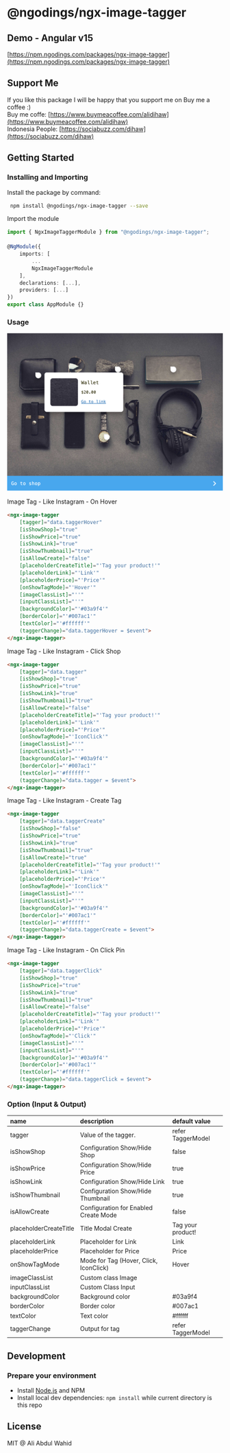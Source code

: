 # @ngodings/ngx-image-tagger

## Demo - Angular v15

[https://npm.ngodings.com/packages/ngx-image-tagger](https://npm.ngodings.com/packages/ngx-image-tagger)

## Support Me

If you like this package I will be happy that you support me on Buy me a coffee :) <br />
Buy me coffe: [https://www.buymeacoffee.com/alidihaw](https://www.buymeacoffee.com/alidihaw) <br />
Indonesia People: [https://sociabuzz.com/dihaw](https://sociabuzz.com/dihaw)

## Getting Started

### Installing and Importing

Install the package by command:

```sh
 npm install @ngodings/ngx-image-tagger --save
```

Import the module

```ts
import { NgxImageTaggerModule } from "@ngodings/ngx-image-tagger";

@NgModule({
    imports: [
        ...
        NgxImageTaggerModule
    ],
    declarations: [...],
    providers: [...]
})
export class AppModule {}
```

### Usage 

<p align="center">
  <img width="600" src="https://raw.githubusercontent.com/alidihaw/ngodings/master/packages/ngx-image-tagger/public/sample-image-tagger.png">
</p>

Image Tag - Like Instagram - On Hover

```html
<ngx-image-tagger 
    [tagger]="data.taggerHover" 
    [isShowShop]="true" 
    [isShowPrice]="true" 
    [isShowLink]="true" 
    [isShowThumbnail]="true" 
    [isAllowCreate]="false" 
    [placeholderCreateTitle]="'Tag your product!'"
    [placeholderLink]="'Link'"
    [placeholderPrice]="'Price'"
    [onShowTagMode]="'Hover'"
    [imageClassList]="''"
    [inputClassList]="''"
    [backgroundColor]="'#03a9f4'"
    [borderColor]="'#007ac1'"
    [textColor]="'#ffffff'"
    (taggerChange)="data.taggerHover = $event">
</ngx-image-tagger>
```

Image Tag - Like Instagram - Click Shop

```html
<ngx-image-tagger 
    [tagger]="data.tagger" 
    [isShowShop]="true" 
    [isShowPrice]="true" 
    [isShowLink]="true" 
    [isShowThumbnail]="true" 
    [isAllowCreate]="false" 
    [placeholderCreateTitle]="'Tag your product!'"
    [placeholderLink]="'Link'"
    [placeholderPrice]="'Price'"
    [onShowTagMode]="'IconClick'"
    [imageClassList]="''"
    [inputClassList]="''"
    [backgroundColor]="'#03a9f4'"
    [borderColor]="'#007ac1'"
    [textColor]="'#ffffff'"
    (taggerChange)="data.tagger = $event">
</ngx-image-tagger>
```

Image Tag - Like Instagram - Create Tag

```html
<ngx-image-tagger 
    [tagger]="data.taggerCreate" 
    [isShowShop]="false" 
    [isShowPrice]="true" 
    [isShowLink]="true" 
    [isShowThumbnail]="true" 
    [isAllowCreate]="true" 
    [placeholderCreateTitle]="'Tag your product!'"
    [placeholderLink]="'Link'"
    [placeholderPrice]="'Price'"
    [onShowTagMode]="'IconClick'"
    [imageClassList]="''"
    [inputClassList]="''"
    [backgroundColor]="'#03a9f4'"
    [borderColor]="'#007ac1'"
    [textColor]="'#ffffff'"
    (taggerChange)="data.taggerCreate = $event">
</ngx-image-tagger>
```

Image Tag - Like Instagram - On Click Pin

```html
<ngx-image-tagger 
    [tagger]="data.taggerClick" 
    [isShowShop]="true" 
    [isShowPrice]="true" 
    [isShowLink]="true" 
    [isShowThumbnail]="true" 
    [isAllowCreate]="false" 
    [placeholderCreateTitle]="'Tag your product!'"
    [placeholderLink]="'Link'"
    [placeholderPrice]="'Price'"
    [onShowTagMode]="'Click'"
    [imageClassList]="''"
    [inputClassList]="''"
    [backgroundColor]="'#03a9f4'"
    [borderColor]="'#007ac1'"
    [textColor]="'#ffffff'"
    (taggerChange)="data.taggerClick = $event">
</ngx-image-tagger>
```

### Option (Input & Output)

| name | description | default value   |
| :---------- | :------------------------------------------------------------ | :-------------- |
| tagger | Value of the tagger. | refer TaggerModel |
| isShowShop | Configuration Show/Hide Shop | false |
| isShowPrice | Configuration Show/Hide Price | true |
| isShowLink | Configuration Show/Hide Link | true |
| isShowThumbnail | Configuration Show/Hide Thumbnail | true |
| isAllowCreate | Configuration for Enabled Create Mode | false |
| placeholderCreateTitle | Title Modal Create  | Tag your product! |
| placeholderLink | Placeholder for Link | Link |
| placeholderPrice | Placeholder for Price | Price |
| onShowTagMode | Mode for Tag (Hover, Click, IconClick) | Hover |
| imageClassList | Custom class Image |
| inputClassList | Custom Class Input |
| backgroundColor | Background color | #03a9f4 |
| borderColor | Border color | #007ac1 |
| textColor | Text color | #ffffff |
| taggerChange | Output for tag | refer TaggerModel |

## Development

### Prepare your environment
* Install [Node.js](http://nodejs.org/) and NPM
* Install local dev dependencies: `npm install` while current directory is this repo

## License

MIT @ Ali Abdul Wahid
